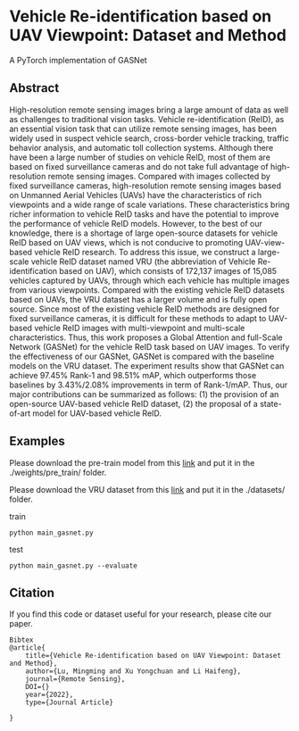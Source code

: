 # Vehicle Re-identification based on UAV Viewpoint: Dataset and Method

A PyTorch implementation of GASNet

## Abstract

High-resolution remote sensing images bring a large amount of data as well as challenges to traditional vision tasks. Vehicle re-identification (ReID), as an essential vision task that can utilize remote sensing images, has been widely used in suspect vehicle search, cross-border vehicle tracking, traffic behavior analysis, and automatic toll collection systems. Although there have been a large number of studies on vehicle ReID, most of them are based on fixed surveillance cameras and do not take full advantage of high-resolution remote sensing images. Compared with images collected by fixed surveillance cameras, high-resolution remote sensing images based on Unmanned Aerial Vehicles (UAVs) have the characteristics of rich viewpoints and a wide range of scale variations. These characteristics bring richer information to vehicle ReID tasks and have the potential to improve the performance of vehicle ReID models. However, to the best of our knowledge, there is a shortage of large open-source datasets for vehicle ReID based on UAV views, which is not conducive to promoting UAV-view-based vehicle ReID research. To address this issue, we construct a large-scale vehicle ReID dataset named VRU (the abbreviation of Vehicle Re-identification based on UAV), which consists of 172,137 images of 15,085 vehicles captured by UAVs, through which each vehicle has multiple images from various viewpoints. Compared with the existing vehicle ReID datasets based on UAVs, the VRU dataset has a larger volume and is fully open source. Since most of the existing vehicle ReID methods are designed for fixed surveillance cameras, it is difficult for these methods to adapt to UAV-based vehicle ReID images with multi-viewpoint and multi-scale characteristics. Thus, this work proposes a Global Attention and full-Scale Network (GASNet) for the vehicle ReID task based on UAV images. To verify the effectiveness of our GASNet, GASNet is compared with the baseline models on the VRU dataset. The experiment results show that GASNet can achieve 97.45% Rank-1 and 98.51% mAP, which outperforms those baselines by 3.43%/2.08% improvements in term of Rank-1/mAP. Thus, our major contributions can be summarized as follows: (1) the provision of an open-source UAV-based vehicle ReID dataset, (2) the proposal of a state-of-art model for UAV-based vehicle ReID.

## Examples

Please download the pre-train model from this [link](https://pan.baidu.com/s/1XPSgZI92ClK8lcas_v9sRg?pwd=hqj0) and put it in the ./weights/pre_train/ folder.

Please download the VRU dataset from this [link](https://github.com/GeoX-Lab/ReID/tree/main/VRU) and put it in the ./datasets/ folder.

train

`python main_gasnet.py`

test

`python main_gasnet.py --evaluate`

## Citation

If you find this code or dataset useful for your research, please cite our paper.

```
Bibtex
@article{
	title={Vehicle Re-identification based on UAV Viewpoint: Dataset and Method},
	author={Lu, Mingming and Xu Yongchuan and Li Haifeng},
	journal={Remote Sensing},
	DOI={}
	year={2022},
	type={Journal Article}

}
```
